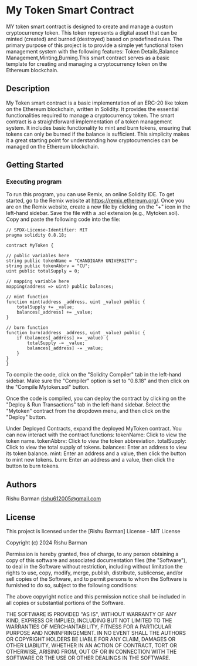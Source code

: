 # My Token Smart Contract

MY token smart contract is designed to create and manage a custom cryptocurrency token. This token represents a digital asset that can be minted (created) and burned (destroyed) based on predefined rules. The primary purpose of this project is to provide a simple yet functional token management system with the following features: Token Details,Balance Management,Minting,Burning.This smart contract serves as a basic template for creating and managing a cryptocurrency token on the Ethereum blockchain.

## Description

My Token smart contract is a basic implementation of an ERC-20 like token on the Ethereum blockchain, written in Solidity. It provides the essential functionalities required to manage a cryptocurrency token. The smart contract is a straightforward implementation of a token management system. It includes basic functionality to mint and burn tokens, ensuring that tokens can only be burned if the balance is sufficient. This simplicity makes it a great starting point for understanding how cryptocurrencies can be managed on the Ethereum blockchain.

## Getting Started

### Executing program

To run this program, you can use Remix, an online Solidity IDE. To get started, go to the Remix website at https://remix.ethereum.org/. Once you are on the Remix website, create a new file by clicking on the "+" icon in the left-hand sidebar. Save the file with a .sol extension (e.g., Mytoken.sol). Copy and paste the following code into the file:

    // SPDX-License-Identifier: MIT
    pragma solidity 0.8.18;

    contract MyToken {

    // public variables here
    string public tokenName = "CHANDIGARH UNIVERSITY";
    string public tokenAbbrv = "CU";
    uint public totalSupply = 0;

    // mapping variable here
    mapping(address => uint) public balances;

    // mint function
    function mint(address _address, uint _value) public {
        totalSupply += _value;
        balances[_address] += _value;
    }

    // burn function
    function burn(address _address, uint _value) public {
        if (balances[_address] >= _value) {
            totalSupply -= _value;
            balances[_address] -= _value;
        }
    }
    }


To compile the code, click on the "Solidity Compiler" tab in the left-hand sidebar. Make sure the "Compiler" option is set to "0.8.18" and then click on the "Compile Mytoken.sol" button.

Once the code is compiled, you can deploy the contract by clicking on the "Deploy & Run Transactions" tab in the left-hand sidebar. Select the "Mytoken" contract from the dropdown menu, and then click on the "Deploy" button.

Under Deployed Contracts, expand the deployed MyToken contract. You can now interact with the contract functions:
tokenName: Click to view the token name.
tokenAbbrv: Click to view the token abbreviation.
totalSupply: Click to view the total supply of tokens.
balances: Enter an address to view its token balance.
mint: Enter an address and a value, then click the button to mint new tokens.
burn: Enter an address and a value, then click the button to burn tokens.

## Authors

Rishu Barman
rishu612005@gmail.com


## License

This project is licensed under the [Rishu Barman] License - 
MIT License

Copyright (c) 2024 Rishu Barman

Permission is hereby granted, free of charge, to any person obtaining a copy
of this software and associated documentation files (the "Software"), to deal
in the Software without restriction, including without limitation the rights
to use, copy, modify, merge, publish, distribute, sublicense, and/or sell
copies of the Software, and to permit persons to whom the Software is
furnished to do so, subject to the following conditions:

The above copyright notice and this permission notice shall be included in all
copies or substantial portions of the Software.

THE SOFTWARE IS PROVIDED "AS IS", WITHOUT WARRANTY OF ANY KIND, EXPRESS OR
IMPLIED, INCLUDING BUT NOT LIMITED TO THE WARRANTIES OF MERCHANTABILITY,
FITNESS FOR A PARTICULAR PURPOSE AND NONINFRINGEMENT. IN NO EVENT SHALL THE
AUTHORS OR COPYRIGHT HOLDERS BE LIABLE FOR ANY CLAIM, DAMAGES OR OTHER
LIABILITY, WHETHER IN AN ACTION OF CONTRACT, TORT OR OTHERWISE, ARISING FROM,
OUT OF OR IN CONNECTION WITH THE SOFTWARE OR THE USE OR OTHER DEALINGS IN THE
SOFTWARE.
